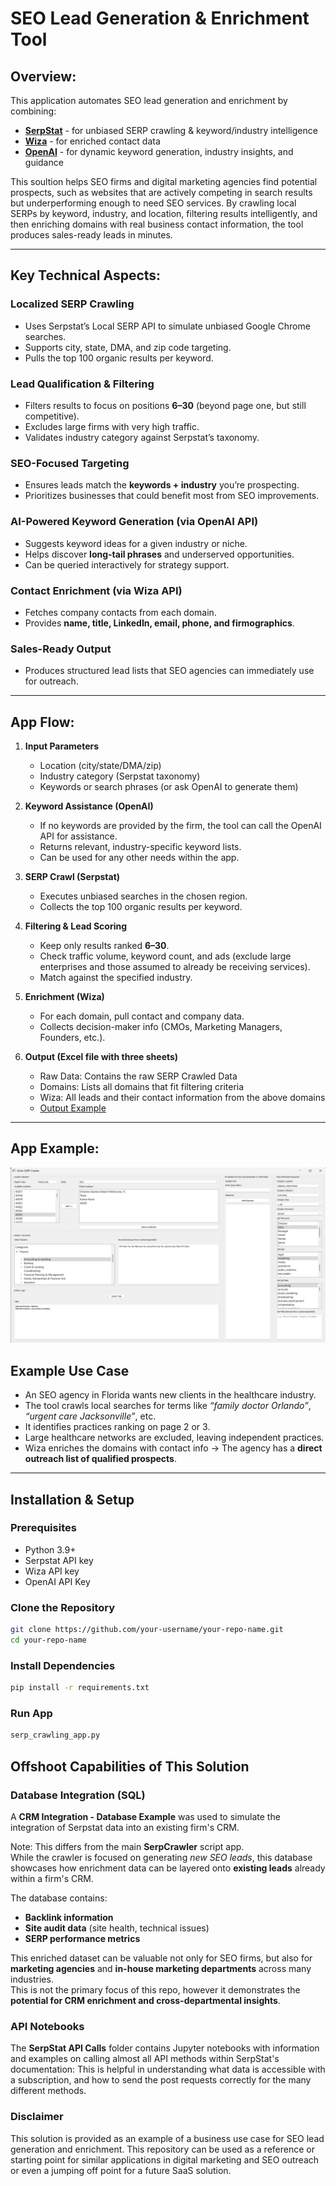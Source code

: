 # SEO Lead Generation & Enrichment Tool

## Overview:

This application automates SEO lead generation and enrichment by combining:

- **[SerpStat](https://serpstat.com)** - for unbiased SERP crawling & keyword/industry intelligence  
- **[Wiza](https://wiza.co)** - for enriched contact data  
- **[OpenAI](https://openai.com)** - for dynamic keyword generation, industry insights, and guidance 

This soultion helps SEO firms and digital marketing agencies find potential prospects, such as websites that are actively competing in search results but underperforming enough to need SEO services.
By crawling local SERPs by keyword, industry, and location, filtering results intelligently, and then enriching domains with real business contact information, the tool produces sales-ready leads in minutes.

---

## Key Technical Aspects:

### Localized SERP Crawling
- Uses Serpstat’s Local SERP API to simulate unbiased Google Chrome searches.  
- Supports city, state, DMA, and zip code targeting.  
- Pulls the top 100 organic results per keyword.  

### Lead Qualification & Filtering
- Filters results to focus on positions **6–30** (beyond page one, but still competitive).  
- Excludes large firms with very high traffic.  
- Validates industry category against Serpstat’s taxonomy.  

### SEO-Focused Targeting
- Ensures leads match the **keywords + industry** you’re prospecting.  
- Prioritizes businesses that could benefit most from SEO improvements.
  
### AI-Powered Keyword Generation (via OpenAI API)
- Suggests keyword ideas for a given industry or niche.  
- Helps discover **long-tail phrases** and underserved opportunities.  
- Can be queried interactively for strategy support.
  
### Contact Enrichment (via Wiza API)
- Fetches company contacts from each domain.  
- Provides **name, title, LinkedIn, email, phone, and firmographics**.  

### Sales-Ready Output
- Produces structured lead lists that SEO agencies can immediately use for outreach.  

---

## App Flow:

1. **Input Parameters**  
   - Location (city/state/DMA/zip)  
   - Industry category (Serpstat taxonomy)  
   - Keywords or search phrases (or ask OpenAI to generate them)  

2. **Keyword Assistance (OpenAI)**  
   - If no keywords are provided by the firm, the tool can call the OpenAI API for assistance.  
   - Returns relevant, industry-specific keyword lists.
   - Can be used for any other needs within the app.

3. **SERP Crawl (Serpstat)**  
   - Executes unbiased searches in the chosen region.  
   - Collects the top 100 organic results per keyword.  

4. **Filtering & Lead Scoring**  
   - Keep only results ranked **6–30**.  
   - Check traffic volume, keyword count, and ads (exclude large enterprises and those assumed to already be receiving services).
   - Match against the specified industry.  

5. **Enrichment (Wiza)**  
   - For each domain, pull contact and company data.  
   - Collects decision-maker info (CMOs, Marketing Managers, Founders, etc.).  

6. **Output (Excel file with three sheets)**  
   - Raw Data: Contains the raw SERP Crawled Data
   - Domains: Lists all domains that fit filtering criteria
   - Wiza: All leads and their contact information from the above domains
   - [Output Example](Examples%20and%20Required%20Docs/example_serp_crawl_output.xlsx)

---
## App Example:
![SerpCrawling App](Serp%20Crawler%20-%20Lead%20Generator/example_program.png)


## Example Use Case

- An SEO agency in Florida wants new clients in the healthcare industry.  
- The tool crawls local searches for terms like *“family doctor Orlando”*, *“urgent care Jacksonville”*, etc.  
- It identifies practices ranking on page 2 or 3.  
- Large healthcare networks are excluded, leaving independent practices.  
- Wiza enriches the domains with contact info → The agency has a **direct outreach list of qualified prospects**.  

---

## Installation & Setup

### Prerequisites
- Python 3.9+  
- Serpstat API key  
- Wiza API key
- OpenAI API Key
  
### Clone the Repository
```bash
git clone https://github.com/your-username/your-repo-name.git
cd your-repo-name
```
### Install Dependencies
```bash
pip install -r requirements.txt
```
### Run App
```bash
serp_crawling_app.py 
```

## Offshoot Capabilities of This Solution

### Database Integration (SQL)

A **CRM Integration - Database Example** was used to simulate the integration of Serpstat data into an existing firm's CRM.  

Note: This differs from the main **SerpCrawler** script app.  
While the crawler is focused on generating *new SEO leads*, this database showcases how enrichment data can be layered onto **existing leads** already within a firm's CRM.  

The database contains:  
- **Backlink information**  
- **Site audit data** (site health, technical issues)  
- **SERP performance metrics**  

This enriched dataset can be valuable not only for SEO firms, but also for **marketing agencies** and **in-house marketing departments** across many industries.  
This is not the primary focus of this repo, however it demonstrates the **potential for CRM enrichment and cross-departmental insights**.  

### API Notebooks

The **SerpStat API Calls** folder contains Jupyter notebooks with information and examples on calling almost all API methods within SerpStat's documentation:
This is helpful in understanding what data is accessible with a subscription, and how to send the post requests correctly for the many different methods. 

### Disclaimer
This solution is provided as an example of a business use case for SEO lead generation and enrichment. This repository can be used as a reference or starting point for similar applications in digital marketing and SEO outreach or even a jumping off point for a future SaaS solution.





